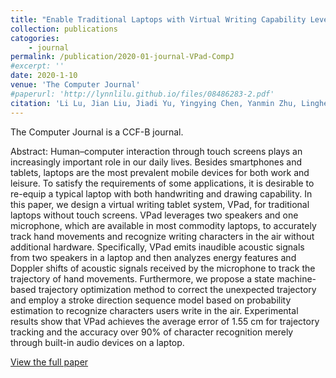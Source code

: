 ```yaml
---
title: "Enable Traditional Laptops with Virtual Writing Capability Leveraging Acoustic Signals"
collection: publications
catogories: 
    - journal
permalink: /publication/2020-01-journal-VPad-CompJ
#excerpt: ''
date: 2020-1-10
venue: 'The Computer Journal'
#paperurl: 'http://lynnlilu.github.io/files/08486283-2.pdf'
citation: 'Li Lu, Jian Liu, Jiadi Yu, Yingying Chen, Yanmin Zhu, Linghe Kong, Minglu Li. (2019). &quot;Enable Traditional Laptops with Virtual Writing Capability Leveraging Acoustic Signals.&quot; <i>The Computer Journal</i>. doi: 10.1093/comjnl/bxz153.'
---
```


The Computer Journal is a CCF-B journal. 

Abstract: Human–computer interaction through touch screens plays an increasingly important role in our daily lives. Besides smartphones and tablets, laptops are the most prevalent mobile devices for both work and leisure. To satisfy the requirements of some applications, it is desirable to re-equip a typical laptop with both handwriting and drawing capability. In this paper, we design a virtual writing tablet system, VPad, for traditional laptops without touch screens. VPad leverages two speakers and one microphone, which are available in most commodity laptops, to accurately track hand movements and recognize writing characters in the air without additional hardware. Specifically, VPad emits inaudible acoustic signals from two speakers in a laptop and then analyzes energy features and Doppler shifts of acoustic signals received by the microphone to track the trajectory of hand movements. Furthermore, we propose a state machine-based trajectory optimization method to correct the unexpected trajectory and employ a stroke direction sequence model based on probability estimation to recognize characters users write in the air. Experimental results show that VPad achieves the average error of 1.55 cm for trajectory tracking and the accuracy over 90% of character recognition merely through built-in audio devices on a laptop.

[View the full paper](https://academic.oup.com/comjnl/advance-article/doi/10.1093/comjnl/bxz153/5699819?guestAccessKey=b9495b9b-800e-47db-a543-86d86b439ace)

